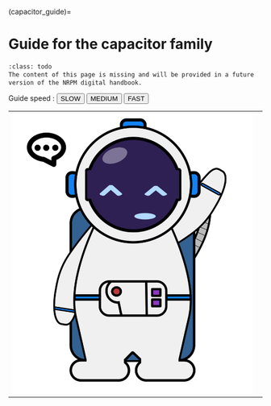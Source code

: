 <!--- Copyright (C) Matrisk GmbH 2022 -->

(capacitor_guide)=
# Guide for the capacitor family

```{admonition} Under construction
:class: todo
The content of this page is missing and will be provided in a future version of the NRPM digital handbook.
```


<div>
    <label>Guide speed : </label>
    <button id="slow_capacitor_guide" class="">SLOW</button>
    <button id="medium_capacitor_guide" class="selected_speed_capacitor">MEDIUM</button>
    <button id="fast_capacitor_guide" class="">FAST</button>
</div>

<div id="conversation_capacitor">
    <table>
        <tr>
            <td id="astronaut_capacitor_div">
                <div id="astronaut_capacitor">
                    <img id="astroPicture_capacitor" src="../../_static/images/new_astronaut_speaks.svg"/>
                </div>
            </td>
            <td id="message_capacitor_div">
                <div id="messages_capacitor" class="scroll">
                    <table class="track" id="messages_track_capacitor"></table>
                </div>
            </td>
        </tr>
    </table>
</div>

<script type="text/javascript">runCapacitorFamilyGuide();</script>